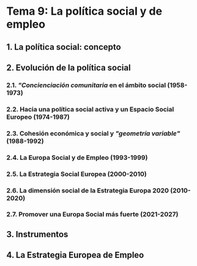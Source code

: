 # Tema 9: La política social y de empleo

## 1. La política social: concepto

## 2. Evolución de la política social

### 2.1. *"Concienciación comunitaria* en el ámbito social (1958-1973)

### 2.2. Hacia una política social activa y un Espacio Social Europeo (1974-1987)

### 2.3. Cohesión económica y social y *"geometría variable"* (1988-1992)

### 2.4. La Europa Social y de Empleo (1993-1999)

### 2.5. La Estrategia Social Europea (2000-2010)

### 2.6. La dimensión social de la Estrategia Europa 2020 (2010-2020)

### 2.7. Promover una Europa Social más fuerte (2021-2027)

## 3. Instrumentos

## 4. La Estrategia Europea de Empleo
